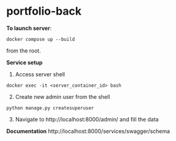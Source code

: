 # portfolio-back
**To launch server**:
```
docker compose up --build
```
from the root.

**Service setup**
1) Access server shell
```
docker exec -it <server_container_id> bash
```
2) Create new admin user from the shell
```
python manage.py createsuperuser
```
3) Navigate to http://localhost:8000/admin/ and fill the data

**Documentation**
http://localhost:8000/services/swagger/schema